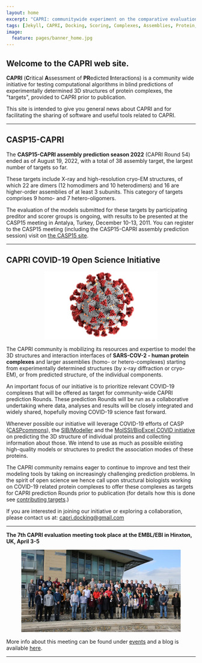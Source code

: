 ```yaml
---
layout: home
excerpt: "CAPRI: communitywide experiment on the comparative evaluation of protein-protein docking for structure prediction."
tags: [Jekyll, CAPRI, Docking, Scoring, Complexes, Assemblies, Protein, Structure]
image:
  feature: pages/banner_home.jpg
---
```


## Welcome to the CAPRI web site.

__CAPRI__ (<b>C</b>ritical <b>A</b>ssessment of <b>PR</b>edicted <b>I</b>nteractions) is a community wide initiative for testing computational algorithms in blind predictions of experimentally determined 3D structures of protein complexes, the "targets", provided to CAPRI prior to publication.

This site is intended to give you general news about CAPRI and for facilitating the sharing of software and useful tools related to CAPRI. 

<hr>

## CASP15-CAPRI

The <b>CASP15-CAPRI assembly prediction season 2022</b> (CAPRI Round 54) ended as of August 19, 2022, with a total of 38 assembly target, the largest number of targets so far.

These targets include X-ray and high-resolution cryo-EM structures, of which 22 are dimers (12 homodimers and 10 heterodimers) and 16 are higher-order assemblies of at least 3 subunits. This category of targets comprises 9 homo- and 7 hetero-oligomers.

The evaluation of the models submitted for these targets by participating preditor and scorer groups is ongoing, with results to be presented at the CASP15 meeting in Antalya, Turkey, December 10-13, 2011.  You can register to the CASP15 meeting (including the CASP15-CAPRI assembly prediction session) visit on [the CASP15 site](https://predictioncenter.org/casp15/index.cgi).

<hr>

## CAPRI COVID-19 Open Science Initiative


<figure align="center">
        <img width="300" src="/images/sars-cov-2-600x300.jpg">
</figure>

The CAPRI community is mobilizing its resources and expertise to model the 3D structures
and interaction interfaces of __SARS-COV-2 - human protein complexes__ and larger assemblies (homo- or hetero-complexes) starting from experimentally determined structures (by x-ray diffraction or cryo-EM), or from predicted structure, of the individual components.


An important focus of our initiative is to prioritize relevant COVID-19 complexes that will be offered as target for community-wide CAPRI prediction Rounds. These prediction Rounds will be run as a collaborative undertaking where data, analyses and results will be closely integrated and widely shared, hopefully moving COVID-19 science fast forward.


Whenever possible our initiative will leverage COVID-19 efforts of CASP ([CASPcommons](http://predictioncenter.org/caspcommons/index.cgi)), the [SIB/Modeller](https://swissmodel.expasy.org/repository/species/2697049) and the [MolSSI/BioExcel COVID initiative](https://covid.molssi.org) on predicting the 3D structure of individual proteins and collecting information about those. We intend to use as much as possible existing high-quality models or structures to predict the association modes of these proteins. 


The CAPRI community remains eager to continue to improve and test their modeling tools by taking on increasingly challenging prediction problems.  In the spirit of open science we hence call upon structural biologists working on COVID-19 related protein complexes to offer these complexes as targets for CAPRI prediction Rounds prior to publication (for details how this is done see [contributing targets](/contribute/#practical-aspects-how-to-contribute-a-target).)

If you are interested in joining our initiative or exploring a collaboration, please contact us at: [capri.docking@gmail.com](mailto:capri.docking@gmail.com)


<hr>

**The 7th CAPRI evaluation meeting took place at the EMBL/EBI in Hinxton, UK, April 3-5**

<figure align="center">
        <img src="/images/posts/CAPRI-7th-evaluation-meeting.jpg">
</figure>

More info about this meeting can be found under [events]((/events)) and a blog is available [here](https://bioexcel.eu/7th-capri-evaluation-meeting/).


<hr>




